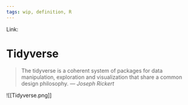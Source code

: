 ```yaml
---
tags: wip, definition, R
---
```

Link: 
# Tidyverse
> The tidyverse is a coherent system of packages for data manipulation, exploration and visualization that share a common design philosophy.
> &mdash; <cite>Joseph Rickert</cite>

![[Tidyverse.png]]